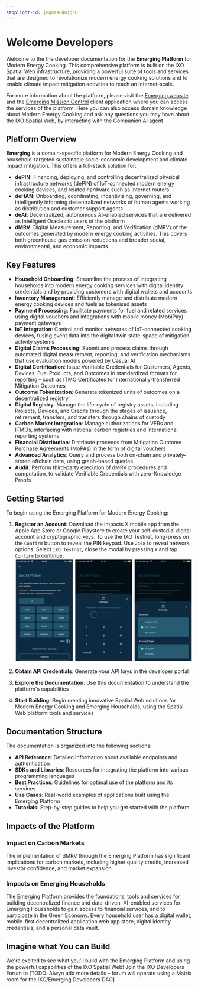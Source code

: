 ```yaml
---
stoplight-id: jngaza6d6jgc6
---
```


# Welcome Developers

Welcome to the the developer documentation for the **Emerging Platform** for Modern Energy Cooking. This comprehensive platform is built on the IXO Spatial Web infrastructure, providing a powerful suite of tools and services that are designed to revolutionize modern energy cooking solutions and to enable climate impact mitigation activities to reach an Internet-scale.

For more information about the platform, please visit the [Emerging website](https://emerging.eco) and the [Emerging Mission Control](https://app.emerging.eco) client application where you can access the services of the platform. Here you can also access domain knowledge about Modern Emergy Cooking and ask any questions you may have about the IXO Spatial Web, by interacting with the Companion AI agent.


## Platform Overview

**Emerging** is a domain-specific platform for Modern Energy Cooking and household-targeted sustainable socio-economic development and climate impact mitigation. 
This offers a full-stack solution for:
- **dePIN:** Financing, deploying, and controlling decentralized physical infrastructure networks (dePIN) of IoT-connected modern energy cooking devices, and related hardware such as Internet routers
- **deHAN**: Onboarding, coordinating, incentivizing, governing, and intelligently informing decentralized networks of human agents working as distribution and customer support agents
- **deAI**: Decentralized, autonomous AI-enabled services that are delivered as Intelligent Oracles to users of the platform
- **dMRV**: Digital Measurement, Reporting, and Verification (dMRV) of the outcomes generated by modern energy cooking activities. This covers both greenhouse gas emission reductions and broader social, environmental, and economic impacts.

## Key Features

- **Household Onboarding**: Streamline the process of integrating households into modern energy cooking services with digital identity credentials and by providing customers with digital wallets and accounts
- **Inventory Management**: Efficiently manage and distribute modern energy cooking devices and fuels as tokenised assets
- **Payment Processing**: Facilitate payments for fuel and related services using digital vouchers and integrations with mobile money (MobiPay) payment gateways
- **IoT Integration**: Control and monitor networks of IoT-connected cooking devices, fusing event data into the digital twin state-space of mitigation activity systems
- **Digital Claims Processing**: Submit and process claims through automated digital measurement, reporting, and verification mechanisms that use evaluation models powered by Casual AI
- **Digital Certification**: Issue Verifiable Credentials for Customers, Agents, Devices, Fuel Products, and Outcomes in standardized formats for reporting – such as ITMO Certificates for Internationally-transferred Mitigation Outcomes
- **Outcome Tokenization**: Generate tokenized units of outcomes on a decentralized registry
- **Digital Registry**: Manage the life-cycle of registry assets, including Projects, Devices, and Credits through the stages of issuance, retirement, transfers, and transfers through chains of custody
- **Carbon Market Integration**: Manage authorizations for VERs and ITMOs, interfacing with national carbon registries and international reporting systems
- **Financial Distribution**: Distribute proceeds from Mitigation Outcome Purchase Agreements (MoPAs) in the form of digital vouchers
- **Advanced Analytics**: Query and process both on-chain and privately-stored offchain data, using graph-based queries
- **Audit**: Perform third-party execution of dMRV procedures and computation, to validate Verifiable Credentials with zero-Knowledge Proofs

## Getting Started

To begin using the Emerging Platform for Modern Energy Cooking:

1. **Register an Account**: Download the Impacts X mobile app from the Apple App Store or Google Playstore to create your self-custodial digital account and cryptographic keys. To use the IXO Testnet, long-press on the `Confirm` button to reveal the PIN keypad. Use `2468` to reveal network options. Select `IXO Testnet`, close the modal by pressing `X` and tap `Confirm` to continue.
![CleanShot 2024-11-29 at 07.06.06@2x.png](<../../assets/images/CleanShot 2024-11-29 at 07.06.06@2x.png>)

2. **Obtain API Credentials**: Generate your API keys in the developer portal
3. **Explore the Documentation**: Use this documentation to understand the platform's capabilities
4. **Start Building**: Begin creating innovative Spatial Web solutions for Modern Energy Cooking and Emerging Households, using the Spatial Web platform tools and services

## Documentation Structure

The documentation is organized into the following sections:

- **API Reference**: Detailed information about available endpoints and authentication
- **SDKs and Libraries**: Resources for integrating the platform into various programming languages
- **Best Practices**: Guidelines for optimal use of the platform and its services
- **Use Cases**: Real-world examples of applications built using the Emerging Platform
- **Tutorials**: Step-by-step guides to help you get started with the platform

## Impacts of the Platform

### Impact on Carbon Markets

The implementation of dMRV through the Emerging Platform has significant implications for carbon markets, including higher quality credits, increased investor confidence, and market expansion.

### Impacts on Emerging Households

The Emerging Platform provides the foundations, tools and services for building decentralized finance and data-driven, AI-enabled services for Emerging Households to gain access to financial services, and to participate in the Green Economy. Every household user has a digital wallet, mobile-first decentralized application web app store, digital identity credentials, and a personal data vault.

## Imagine what You can Build

We're excited to see what you'll build with the Emerging Platform and using the powerful capabilities of the IXO Spatial Web!
Join the IXO Developers Forum to [TODO: Alwyn add more details – forum will operate using a Matrix room for the IXO/Emerging Developers DAO] 

